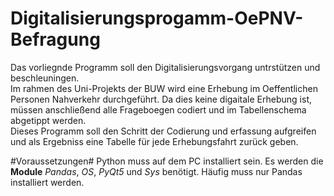 # Digitalisierungsprogamm-OePNV-Befragung
 
Das vorliegnde Programm soll den Digitalisierungsvorgang untrstützen und beschleuningen. <br>
Im rahmen des Uni-Projekts der BUW wird eine Erhebung im Oeffentlichen Personen Nahverkehr durchgeführt. Da dies keine digaitale Erhebung ist, müssen anschließend alle Frageboegen codiert und im Tabellenschema abgetippt werden. <br>
Dieses Programm soll den Schritt der Codierung und erfassung aufgreifen und als Ergebniss eine Tabelle für jede Erhebungsfahrt zurück geben. 

#Voraussetzungen#
Python muss auf dem PC installiert sein. Es werden die **Module** *Pandas*, *OS*, *PyQt5* und *Sys* benötigt. Häufig muss nur Pandas installiert werden.